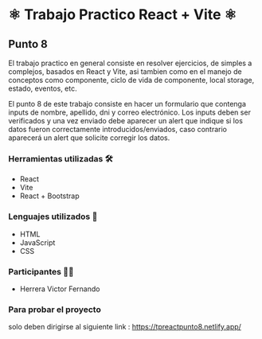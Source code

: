 # ⚛ Trabajo Practico React + Vite ⚛
## Punto 8

El trabajo practico en general consiste en resolver ejercicios, de simples a complejos, basados en React y Vite, asi tambien como en el manejo de conceptos como componente, ciclo de vida de componente, local storage, estado, eventos, etc.

El punto 8 de este trabajo consiste en hacer un formulario que contenga inputs de nombre, apellido, dni y correo electrónico. Los inputs deben ser verificados y una vez enviado debe aparecer un alert que indique si los datos fueron correctamente introducidos/enviados, caso contrario aparecerá un alert que solicite corregir los datos.

### Herramientas utilizadas 🛠           
- React                                 
- Vite                                  
- React + Bootstrap                     

### Lenguajes utilizados 💭
- HTML
- JavaScript
- CSS

### Participantes 👨‍💼
- Herrera Victor Fernando

### Para probar el proyecto
solo deben dirigirse al siguiente link :  https://tpreactpunto8.netlify.app/